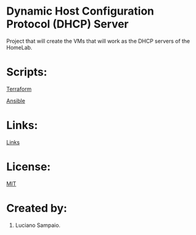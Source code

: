 # Dynamic Host Configuration Protocol (DHCP) Server
Project that will create the VMs that will work as the DHCP servers of the HomeLab.


# Scripts:
[Terraform](terraform/ "Terraform")

[Ansible](ansible/ "Ansible")

# Links:

[Links](links.md "Links")

# License:

[MIT](LICENSE "MIT License")

# Created by: 

1. Luciano Sampaio.
